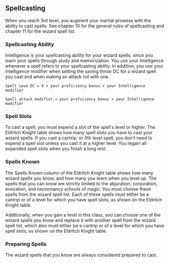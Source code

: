 ## Spellcasting
When you reach 3rd level, you augment your martial prowess with the ability to cast spells. See chapter 10 for the general rules of spellcasting and chapter 11 for the wizard spell list.

### Spellcasting Ability
Intelligence is your spellcasting ability for your wizard spells, since you learn your spells through study and memorization. You use your Intelligence whenever a spell refers to your spellcasting ability. In addition, you use your Intelligence modifier when setting the saving throw DC for a wizard spell you cast and when making an attack roll with one.

`Spell save DC = 9 + your proficiency bonus + your Intelligence modifier`

`Spell attack modifier = your proficiency bonus + your Intelligence modifier`

### Spell Slots
To cast a spell, you must expend a slot of the spell's level or higher. The Eldritch Knight table shows how many spell slots you have to cast your wizard spells. If you cast a cantrip, or 0th level spell, you don't need to expend a spell slot unless you cast it at a higher level. You regain all expended spell slots when you finish a long rest.

### Spells Known
The Spells Known column of the Eldritch Knight table shows how many wizard spells you know, and how many you learn when you level up. The spells that you can know are strictly limited to the abjuration, conjuration, evocation, and necromancy schools of magic. You must choose these spells from the wizard spell list. Each of these spells must either be a cantrip or of a level for which you have spell slots, as shown on the Eldritch Knight table.

Additionally, when you gain a level in this class, you can choose one of the wizard spells you know and replace it with another spell from the wizard spell list, which also must either be a cantrip or of a level for which you have spell slots, as shown on the Eldritch Knight table.

### Preparing Spells
The wizard spells that you know are always considered prepared to cast.

